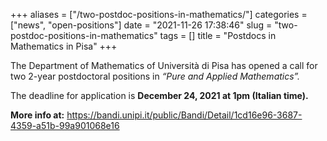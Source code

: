 +++
aliases = ["/two-postdoc-positions-in-mathematics/"]
categories = ["news", "open-positions"]
date = "2021-11-26 17:38:46"
slug = "two-postdoc-positions-in-mathematics"
tags = []
title = "Postdocs in Mathematics in Pisa"
+++

The Department of Mathematics of Università di Pisa has opened a call
for two 2-year postdoctoral positions in *“Pure and Applied
Mathematics”.*

The deadline for application is **December 24, 2021 at 1pm (Italian
time).**

**More info at:**
<https://bandi.unipi.it/public/Bandi/Detail/1cd16e96-3687-4359-a51b-99a901068e16>

